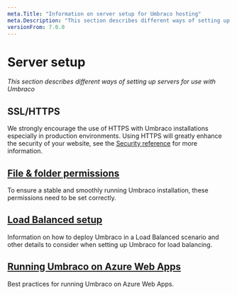 ```yaml
---
meta.Title: "Information on server setup for Umbraco hosting"
meta.Description: "This section describes different ways of setting up servers for use with Umbraco"
versionFrom: 7.0.0
---
```


# Server setup

*This section describes different ways of setting up servers for use with Umbraco*

## SSL/HTTPS

We strongly encourage the use of HTTPS with Umbraco installations especially in production environments. Using HTTPS will greatly enhance the security of your website, see the [Security reference](../../../Reference/Security/index.md) for more information.

## [File & folder permissions](permissions.md)

To ensure a stable and smoothly running Umbraco installation, these permissions need to be set correctly.

## [Load Balanced setup](Load-Balancing/index.md)

Information on how to deploy Umbraco in a Load Balanced scenario and other details to consider when setting up Umbraco for load balancing.

## [Running Umbraco on Azure Web Apps](azure-web-apps.md)

Best practices for running Umbraco on Azure Web Apps.
